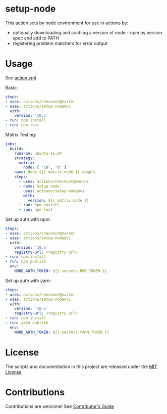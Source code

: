 # setup-node

This action sets by node environment for use in actions by:

- optionally downloading and caching a version of node - npm by version spec and add to PATH
- registering problem matchers for error output 

# Usage

See [action.yml](action.yml)

Basic:
```yaml
steps:
- uses: actions/checkout@master
- uses: actions/setup-node@v1
  with:
    version: '10.x'
- run: npm install
- run: npm test
```

Matrix Testing:
```yaml
jobs:
  build:
    runs-on: ubuntu-16.04
    strategy:
      matrix:
        node: [ '10', '8' ]
    name: Node ${{ matrix.node }} sample
    steps:
      - uses: actions/checkout@master
      - name: Setup node
        uses: actions/setup-node@v1
        with:
          version: ${{ matrix.node }}
      - run: npm install
      - run: npm test
```

Set up auth with npm:
```yaml
steps:
- uses: actions/checkout@master
- uses: actions/setup-node@v1
  with:
    version: '10.x'
    registry-url: <registry url>
- run: npm install
- run: npm publish
  env:
    NODE_AUTH_TOKEN: ${{ secrets.NPM_TOKEN }}
```

Set up auth with yarn:
```yaml
steps:
- uses: actions/checkout@master
- uses: actions/setup-node@v1
  with:
    version: '10.x'
    registry-url: <registry url>
- run: npm install
- run: yarn publish
  env:
    NODE_AUTH_TOKEN: ${{ secrets.YARN_TOKEN }}
```

# License

The scripts and documentation in this project are released under the [MIT License](LICENSE)

# Contributions

Contributions are welcome!  See [Contributor's Guide](docs/contributors.md)
